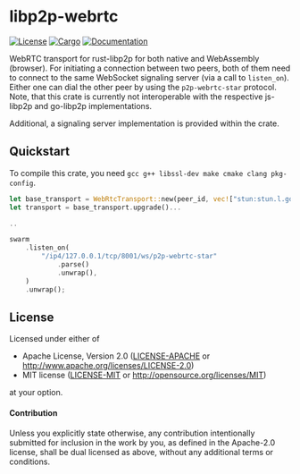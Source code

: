# libp2p-webrtc

[![License](https://img.shields.io/badge/license-MIT%2FApache--2.0-blue.svg)](https://github.com/wngr/libp2p-webrtc)
[![Cargo](https://img.shields.io/crates/v/libp2p-webrtc.svg)](https://crates.io/crates/libp2p-webrtc)
[![Documentation](https://docs.rs/libp2p-webrtc/badge.svg)](https://docs.rs/libp2p-webrtc)

WebRTC transport for rust-libp2p for both native and WebAssembly (browser). For
initiating a connection between two peers, both of them need to connect to the
same WebSocket signaling server (via a call to `listen_on`). Either one can dial
the other peer by using the `p2p-webrtc-star` protocol. Note, that this crate is
currently not interoperable with the respective js-libp2p and go-libp2p
implementations.

Additional, a signaling server implementation is provided within the crate.

## Quickstart

To compile this crate, you need `gcc g++ libssl-dev make cmake clang
pkg-config`.

```rust
let base_transport = WebRtcTransport::new(peer_id, vec!["stun:stun.l.google.com:19302"]);
let transport = base_transport.upgrade()...

..

swarm
    .listen_on(
        "/ip4/127.0.0.1/tcp/8001/ws/p2p-webrtc-star"
            .parse()
            .unwrap(),
    )
    .unwrap();
```

## License

Licensed under either of

 * Apache License, Version 2.0 ([LICENSE-APACHE](LICENSE-APACHE) or http://www.apache.org/licenses/LICENSE-2.0)
 * MIT license ([LICENSE-MIT](LICENSE-MIT) or http://opensource.org/licenses/MIT)

at your option.

#### Contribution

Unless you explicitly state otherwise, any contribution intentionally submitted
for inclusion in the work by you, as defined in the Apache-2.0 license, shall be
dual licensed as above, without any additional terms or conditions.
